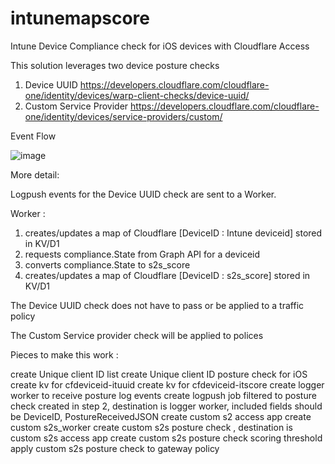 # intunemapscore

Intune Device Compliance check for iOS devices with Cloudflare Access

This solution leverages two device posture checks 

1. Device UUID https://developers.cloudflare.com/cloudflare-one/identity/devices/warp-client-checks/device-uuid/
2. Custom Service Provider https://developers.cloudflare.com/cloudflare-one/identity/devices/service-providers/custom/


Event Flow


![image](https://github.com/user-attachments/assets/e6b9cc2c-055f-407c-92b6-d65b6423d942)


More detail:

Logpush events for the Device UUID check are sent to a Worker. 

Worker : 

1. creates/updates a map of Cloudflare [DeviceID : Intune deviceid] stored in KV/D1
2. requests compliance.State from Graph API for a deviceid
3. converts compliance.State to s2s_score
4. creates/updates a map of Cloudflare [DeviceID : s2s_score] stored in KV/D1

The Device UUID check does not have to pass or be applied to a traffic policy

The Custom Service provider check will be applied to polices

Pieces to make this work :

create Unique client ID list
create Unique client ID posture check for iOS
create kv for cfdeviceid-ituuid
create kv for cfdeviceid-itscore
create logger worker to receive posture log events 
create logpush job filtered to posture check created in step 2, destination is logger worker, included fields should be DeviceID, PostureReceivedJSON
create custom s2 access app 
create custom s2s_worker
create custom s2s posture check , destination is custom s2s access app
create custom s2s posture check scoring threshold
apply custom s2s posture check to gateway policy




